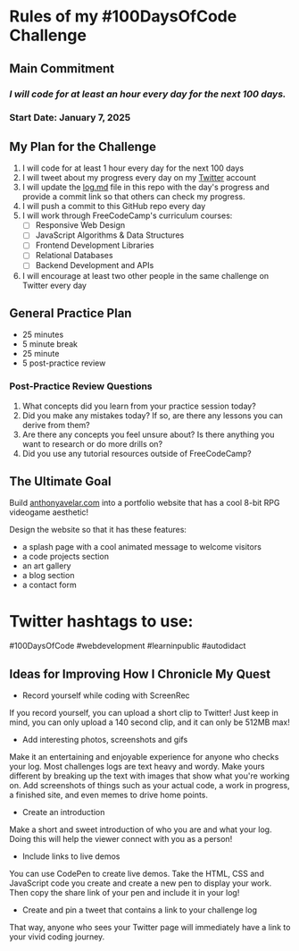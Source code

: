 # Rules of my #100DaysOfCode Challenge

## Main Commitment
### *I will code for at least an hour every day for the next 100 days.*

### Start Date: January 7, 2025

## My Plan for the Challenge
1. I will code for at least 1 hour every day for the next 100 days
2. I will tweet about my progress every day on my [Twitter](https://x.com/autodidactdiary) account
3. I will update the [log.md](log.md) file in this repo with the day's progress and provide a commit link so that others can check my progress.
4. I will push a commit to this GitHub repo every day
5. I will work through FreeCodeCamp's curriculum courses:
    - [ ] Responsive Web Design
    - [ ] JavaScript Algorithms & Data Structures
    - [ ] Frontend Development Libraries
    - [ ] Relational Databases
    - [ ] Backend Development and APIs
6. I will encourage at least two other people in the same challenge on Twitter every day


## General Practice Plan

- 25 minutes
- 5 minute break
- 25 minute
- 5 post-practice review


### Post-Practice Review Questions

1. What concepts did you learn from your practice session today? 
2. Did you make any mistakes today? If so, are there any lessons you can derive from them?
3. Are there any concepts you feel unsure about? Is there anything you want to research or do more drills on?
4. Did you use any tutorial resources outside of FreeCodeCamp?





## The Ultimate Goal
Build [anthonyavelar.com](https://anthonyavelar.com/) into a portfolio website that has a cool 8-bit RPG videogame aesthetic!

Design the website so that it has these features:
- a splash page with a cool animated message to welcome visitors
- a code projects section
- an art gallery
- a blog section
- a contact form



# Twitter hashtags to use:
#100DaysOfCode
#webdevelopment
#learninpublic
#autodidact


## Ideas for Improving How I Chronicle My Quest

- Record yourself while coding with ScreenRec

If you record yourself, you can upload a short clip to Twitter! Just keep in mind, you can only upload a 140 second clip, and it can only be 512MB max!


- Add interesting photos, screenshots and gifs

Make it an entertaining and enjoyable experience for anyone who checks your log. Most challenges logs are text heavy and wordy. Make yours different by breaking up the text with images that show what you're working on. Add screenshots of things such as your actual code, a work in progress, a finished site, and even memes to drive home points. 


- Create an introduction

Make a short and sweet introduction of who you are and what your log. Doing this will help the viewer connect with you as a person!


- Include links to live demos

You can use CodePen to create live demos. Take the HTML, CSS and JavaScript code you create and create a new pen to display your work. Then copy the share link of your pen and include it in your log!


- Create and pin a tweet that contains a link to your challenge log

That way, anyone who sees your Twitter page will immediately have a link to your vivid coding journey. 